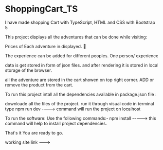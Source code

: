 # ShoppingCart_TS

I have made shopping Cart with TypeScript, HTML and CSS with Bootstrap 5

This project displays all the adventures that can be done while visiting:

Prices of Each adventure in displayed. 🚌

The experience can be added for different peoples. One person/ experience 

data is get stored in form of json files. and after rendering it is stored in local storage of the browser.

all the adventure are stored in the cart showen on top right corner. ADD or remove the product from the cart. 

To run this project intall all the dependencies available in package.json file :

downloade all the files of the project. 
run it through visual code 
in terminal type npm run dev ----> command will run the project on localhost

To run the software: Use the following commands:-
npm install -----> this command will help to install project dependencies.

That's it You are ready to go.

working site link ---> 
